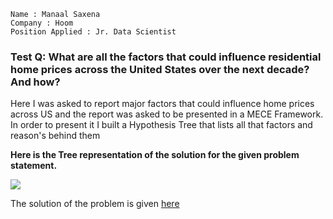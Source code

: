 ```
Name : Manaal Saxena
Company : Hoom
Position Applied : Jr. Data Scientist
```

### Test Q: What are all the factors that could influence residential home prices across the United States over the next decade? And how?
Here I was asked to report major factors that could influence home prices across US and the report was asked to be presented in a MECE Framework. In order to present it I built a Hypothesis Tree that lists all that factors and reason's behind them

<b>Here is the Tree representation of the solution for the given problem statement.</b>

![](https://lucid.app/publicSegments/view/e820bad4-0aca-429b-8a57-0792cb551d0a/image.jpeg)

The solution of the problem is given [here](https://github.com/trickster-00/Home-value-report/blob/7c872e94283c2513d8158747eadcff1c859ab5f2/Solution)

